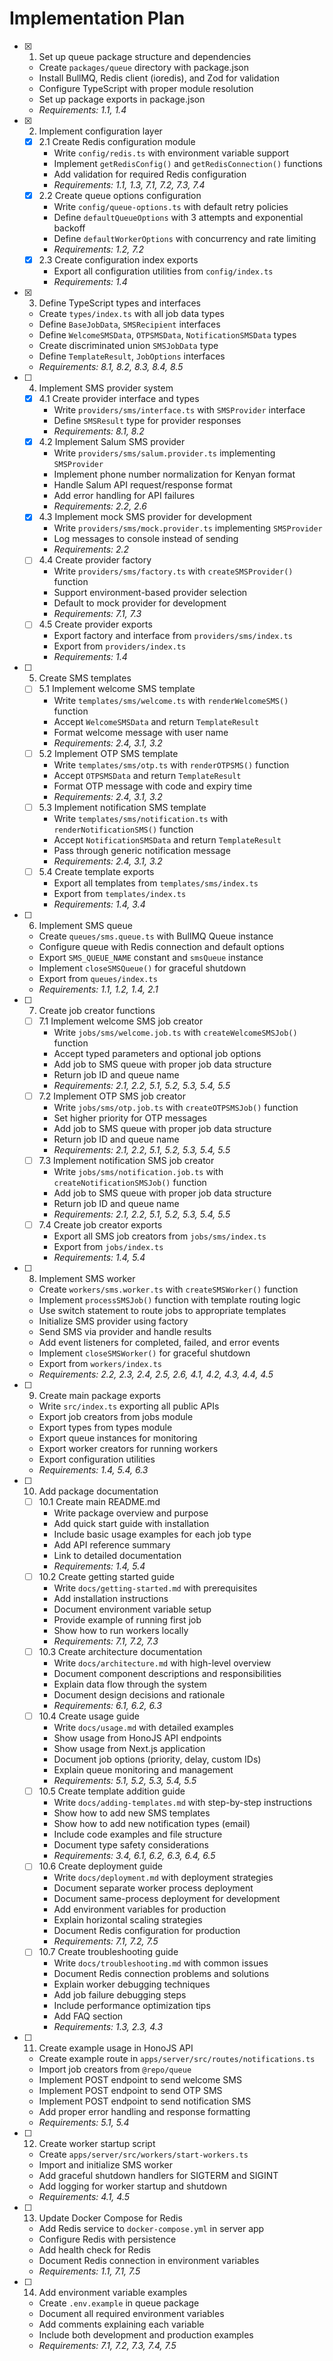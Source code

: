 # Implementation Plan

- [x] 1. Set up queue package structure and dependencies
  - Create `packages/queue` directory with package.json
  - Install BullMQ, Redis client (ioredis), and Zod for validation
  - Configure TypeScript with proper module resolution
  - Set up package exports in package.json
  - _Requirements: 1.1, 1.4_

- [x] 2. Implement configuration layer
  - [x] 2.1 Create Redis configuration module
    - Write `config/redis.ts` with environment variable support
    - Implement `getRedisConfig()` and `getRedisConnection()` functions
    - Add validation for required Redis configuration
    - _Requirements: 1.1, 1.3, 7.1, 7.2, 7.3, 7.4_
  - [x] 2.2 Create queue options configuration
    - Write `config/queue-options.ts` with default retry policies
    - Define `defaultQueueOptions` with 3 attempts and exponential backoff
    - Define `defaultWorkerOptions` with concurrency and rate limiting
    - _Requirements: 1.2, 7.2_
  - [x] 2.3 Create configuration index exports
    - Export all configuration utilities from `config/index.ts`
    - _Requirements: 1.4_

- [x] 3. Define TypeScript types and interfaces
  - Create `types/index.ts` with all job data types
  - Define `BaseJobData`, `SMSRecipient` interfaces
  - Define `WelcomeSMSData`, `OTPSMSData`, `NotificationSMSData` types
  - Create discriminated union `SMSJobData` type
  - Define `TemplateResult`, `JobOptions` interfaces
  - _Requirements: 8.1, 8.2, 8.3, 8.4, 8.5_

- [ ] 4. Implement SMS provider system
  - [x] 4.1 Create provider interface and types
    - Write `providers/sms/interface.ts` with `SMSProvider` interface
    - Define `SMSResult` type for provider responses
    - _Requirements: 8.1, 8.2_
  - [x] 4.2 Implement Salum SMS provider
    - Write `providers/sms/salum.provider.ts` implementing `SMSProvider`
    - Implement phone number normalization for Kenyan format
    - Handle Salum API request/response format
    - Add error handling for API failures
    - _Requirements: 2.2, 2.6_
  - [x] 4.3 Implement mock SMS provider for development
    - Write `providers/sms/mock.provider.ts` implementing `SMSProvider`
    - Log messages to console instead of sending
    - _Requirements: 2.2_
  - [ ] 4.4 Create provider factory
    - Write `providers/sms/factory.ts` with `createSMSProvider()` function
    - Support environment-based provider selection
    - Default to mock provider for development
    - _Requirements: 7.1, 7.3_
  - [ ] 4.5 Create provider exports
    - Export factory and interface from `providers/sms/index.ts`
    - Export from `providers/index.ts`
    - _Requirements: 1.4_

- [ ] 5. Create SMS templates
  - [ ] 5.1 Implement welcome SMS template
    - Write `templates/sms/welcome.ts` with `renderWelcomeSMS()` function
    - Accept `WelcomeSMSData` and return `TemplateResult`
    - Format welcome message with user name
    - _Requirements: 2.4, 3.1, 3.2_
  - [ ] 5.2 Implement OTP SMS template
    - Write `templates/sms/otp.ts` with `renderOTPSMS()` function
    - Accept `OTPSMSData` and return `TemplateResult`
    - Format OTP message with code and expiry time
    - _Requirements: 2.4, 3.1, 3.2_
  - [ ] 5.3 Implement notification SMS template
    - Write `templates/sms/notification.ts` with `renderNotificationSMS()` function
    - Accept `NotificationSMSData` and return `TemplateResult`
    - Pass through generic notification message
    - _Requirements: 2.4, 3.1, 3.2_
  - [ ] 5.4 Create template exports
    - Export all templates from `templates/sms/index.ts`
    - Export from `templates/index.ts`
    - _Requirements: 1.4, 3.4_

- [ ] 6. Implement SMS queue
  - Create `queues/sms.queue.ts` with BullMQ Queue instance
  - Configure queue with Redis connection and default options
  - Export `SMS_QUEUE_NAME` constant and `smsQueue` instance
  - Implement `closeSMSQueue()` for graceful shutdown
  - Export from `queues/index.ts`
  - _Requirements: 1.1, 1.2, 1.4, 2.1_

- [ ] 7. Create job creator functions
  - [ ] 7.1 Implement welcome SMS job creator
    - Write `jobs/sms/welcome.job.ts` with `createWelcomeSMSJob()` function
    - Accept typed parameters and optional job options
    - Add job to SMS queue with proper job data structure
    - Return job ID and queue name
    - _Requirements: 2.1, 2.2, 5.1, 5.2, 5.3, 5.4, 5.5_
  - [ ] 7.2 Implement OTP SMS job creator
    - Write `jobs/sms/otp.job.ts` with `createOTPSMSJob()` function
    - Set higher priority for OTP messages
    - Add job to SMS queue with proper job data structure
    - Return job ID and queue name
    - _Requirements: 2.1, 2.2, 5.1, 5.2, 5.3, 5.4, 5.5_
  - [ ] 7.3 Implement notification SMS job creator
    - Write `jobs/sms/notification.job.ts` with `createNotificationSMSJob()` function
    - Add job to SMS queue with proper job data structure
    - Return job ID and queue name
    - _Requirements: 2.1, 2.2, 5.1, 5.2, 5.3, 5.4, 5.5_
  - [ ] 7.4 Create job creator exports
    - Export all SMS job creators from `jobs/sms/index.ts`
    - Export from `jobs/index.ts`
    - _Requirements: 1.4, 5.4_

- [ ] 8. Implement SMS worker
  - Create `workers/sms.worker.ts` with `createSMSWorker()` function
  - Implement `processSMSJob()` function with template routing logic
  - Use switch statement to route jobs to appropriate templates
  - Initialize SMS provider using factory
  - Send SMS via provider and handle results
  - Add event listeners for completed, failed, and error events
  - Implement `closeSMSWorker()` for graceful shutdown
  - Export from `workers/index.ts`
  - _Requirements: 2.2, 2.3, 2.4, 2.5, 2.6, 4.1, 4.2, 4.3, 4.4, 4.5_

- [ ] 9. Create main package exports
  - Write `src/index.ts` exporting all public APIs
  - Export job creators from jobs module
  - Export types from types module
  - Export queue instances for monitoring
  - Export worker creators for running workers
  - Export configuration utilities
  - _Requirements: 1.4, 5.4, 6.3_

- [ ] 10. Add package documentation
  - [ ] 10.1 Create main README.md
    - Write package overview and purpose
    - Add quick start guide with installation
    - Include basic usage examples for each job type
    - Add API reference summary
    - Link to detailed documentation
    - _Requirements: 1.4, 5.4_
  - [ ] 10.2 Create getting started guide
    - Write `docs/getting-started.md` with prerequisites
    - Add installation instructions
    - Document environment variable setup
    - Provide example of running first job
    - Show how to run workers locally
    - _Requirements: 7.1, 7.2, 7.3_
  - [ ] 10.3 Create architecture documentation
    - Write `docs/architecture.md` with high-level overview
    - Document component descriptions and responsibilities
    - Explain data flow through the system
    - Document design decisions and rationale
    - _Requirements: 6.1, 6.2, 6.3_
  - [ ] 10.4 Create usage guide
    - Write `docs/usage.md` with detailed examples
    - Show usage from HonoJS API endpoints
    - Show usage from Next.js application
    - Document job options (priority, delay, custom IDs)
    - Explain queue monitoring and management
    - _Requirements: 5.1, 5.2, 5.3, 5.4, 5.5_
  - [ ] 10.5 Create template addition guide
    - Write `docs/adding-templates.md` with step-by-step instructions
    - Show how to add new SMS templates
    - Show how to add new notification types (email)
    - Include code examples and file structure
    - Document type safety considerations
    - _Requirements: 3.4, 6.1, 6.2, 6.3, 6.4, 6.5_
  - [ ] 10.6 Create deployment guide
    - Write `docs/deployment.md` with deployment strategies
    - Document separate worker process deployment
    - Document same-process deployment for development
    - Add environment variables for production
    - Explain horizontal scaling strategies
    - Document Redis configuration for production
    - _Requirements: 7.1, 7.2, 7.5_
  - [ ] 10.7 Create troubleshooting guide
    - Write `docs/troubleshooting.md` with common issues
    - Document Redis connection problems and solutions
    - Explain worker debugging techniques
    - Add job failure debugging steps
    - Include performance optimization tips
    - Add FAQ section
    - _Requirements: 1.3, 2.3, 4.3_

- [ ] 11. Create example usage in HonoJS API
  - Create example route in `apps/server/src/routes/notifications.ts`
  - Import job creators from `@repo/queue`
  - Implement POST endpoint to send welcome SMS
  - Implement POST endpoint to send OTP SMS
  - Implement POST endpoint to send notification SMS
  - Add proper error handling and response formatting
  - _Requirements: 5.1, 5.4_

- [ ] 12. Create worker startup script
  - Create `apps/server/src/workers/start-workers.ts`
  - Import and initialize SMS worker
  - Add graceful shutdown handlers for SIGTERM and SIGINT
  - Add logging for worker startup and shutdown
  - _Requirements: 4.1, 4.5_

- [ ] 13. Update Docker Compose for Redis
  - Add Redis service to `docker-compose.yml` in server app
  - Configure Redis with persistence
  - Add health check for Redis
  - Document Redis connection in environment variables
  - _Requirements: 1.1, 7.1, 7.5_

- [ ] 14. Add environment variable examples
  - Create `.env.example` in queue package
  - Document all required environment variables
  - Add comments explaining each variable
  - Include both development and production examples
  - _Requirements: 7.1, 7.2, 7.3, 7.4, 7.5_
